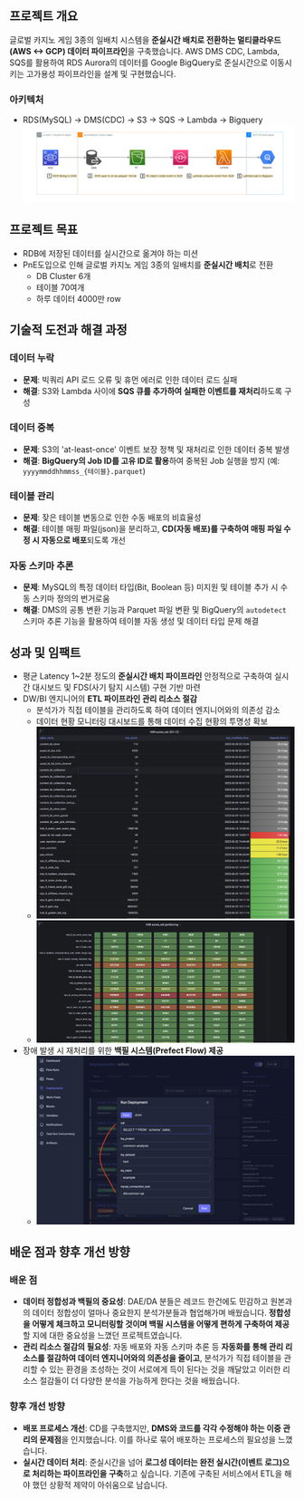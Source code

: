 ## 프로젝트 개요

글로벌 카지노 게임 3종의 일배치 시스템을 **준실시간 배치로 전환하는 멀티클라우드(AWS <-> GCP) 데이터 파이프라인**을 구축했습니다.
AWS DMS CDC, Lambda, SQS를 활용하여 RDS Aurora의 데이터를 Google BigQuery로 준실시간으로 이동시키는 고가용성 파이프라인을 설계 및 구현했습니다.

### 아키텍처
- RDS(MySQL) → DMS(CDC) → S3 → SQS → Lambda → Bigquery
![아키텍처](/static/images/projects/multicloud-realtime-pipeline/architecture.png)


## 프로젝트 목표

- RDB에 저장된 데이터를 실시간으로 옮겨야 하는 미션
- PnE도입으로 인해 글로벌 카지노 게임 3종의 일배치를 **준실시간 배치**로 전환
    - DB Cluster 6개
    - 테이블 70여개
    - 하루 데이터 4000만 row
  

## 기술적 도전과 해결 과정

### 데이터 누락
- **문제**: 빅쿼리 API 로드 오류 및 휴먼 에러로 인한 데이터 로드 실패
- **해결**: S3와 Lambda 사이에 **SQS 큐를 추가하여 실패한 이벤트를 재처리**하도록 구성

### 데이터 중복
- **문제**: S3의 'at-least-once' 이벤트 보장 정책 및 재처리로 인한 데이터 중복 발생
- **해결**: **BigQuery의 Job ID를 고유 ID로 활용**하여 중복된 Job 실행을 방지 (예: `yyyymmddhhmmss_{테이블}.parquet`)

### 테이블 관리
- **문제**: 잦은 테이블 변동으로 인한 수동 배포의 비효율성
- **해결**: 테이블 매핑 파일(json)을 분리하고, **CD(자동 배포)를 구축하여 매핑 파일 수정 시 자동으로 배포**되도록 개선

### 자동 스키마 추론
- **문제**: MySQL의 특정 데이터 타입(Bit, Boolean 등) 미지원 및 테이블 추가 시 수동 스키마 정의의 번거로움
- **해결**: DMS의 공통 변환 기능과 Parquet 파일 변환 및 BigQuery의 `autodetect` 스키마 추론 기능을 활용하여 테이블 자동 생성 및 데이터 타입 문제 해결

## 성과 및 임팩트

- 평균 Latency 1~2분 정도의 **준실시간 배치 파이프라인** 안정적으로 구축하여 실시간 대시보드 및 FDS(사기 탐지 시스템) 구현 기반 마련
- DW/BI 엔지니어의 **ETL 파이프라인 관리 리소스 절감**
    - 분석가가 직접 테이블을 관리하도록 하여 데이터 엔지니어와의 의존성 감소
    - 데이터 현황 모니터링 대시보드를 통해 데이터 수집 현황의 투명성 확보
    - ![table_status](/static/images/projects/multicloud-realtime-pipeline/table_status.png)
    - ![table_status2](/static/images/projects/multicloud-realtime-pipeline/table_status2.png)
- 장애 발생 시 재처리를 위한 **백필 시스템(Prefect Flow) 제공**
    - ![backfill](/static/images/projects/multicloud-realtime-pipeline/backfill.png)

## 배운 점과 향후 개선 방향

### 배운 점
-   **데이터 정합성과 백필의 중요성**: DAE/DA 분들은 레코드 한건에도 민감하고 원본과의 데이터 정합성이 얼마나 중요한지 분석가분들과 협업해가며 배웠습니다. **정합성을 어떻게 체크하고 모니터링할 것이며 백필 시스템을 어떻게 편하게 구축하여 제공**할 지에 대한 중요성을 느꼈던 프로젝트였습니다.
-   **관리 리소스 절감의 필요성**: 자동 배포와 자동 스키마 추론 등 **자동화를 통해 관리 리소스를 절감하여 데이터 엔지니어와의 의존성을 줄이고**, 분석가가 직접 테이블을 관리할 수 있는 환경을 조성하는 것이 서로에게 득이 된다는 것을 깨달았고 이러한 리소스 절감들이 더 다양한 분석을 가능하게 한다는 것을 배웠습니다.

### 향후 개선 방향
-   **배포 프로세스 개선**: CD를 구축했지만, **DMS와 코드를 각각 수정해야 하는 이중 관리의 문제점**을 인지했습니다. 이를 하나로 묶어 배포하는 프로세스의 필요성을 느꼈습니다.
-   **실시간 데이터 처리**: 준실시간을 넘어 **로그성 데이터는 완전 실시간(이벤트 로그)으로 처리하는 파이프라인을 구축**하고 싶습니다. 기존에 구축된 서비스에서 ETL을 해야 했던 상황적 제약이 아쉬움으로 남습니다.

